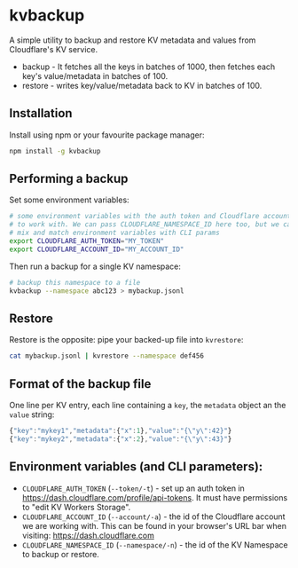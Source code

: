 # kvbackup

A simple utility to backup and restore KV metadata and values from Cloudflare's KV service.

- backup - It fetches all the keys in batches of 1000, then fetches each key's value/metadata in batches of 100.
- restore - writes key/value/metadata back to KV in batches of 100.

## Installation

Install using npm or your favourite package manager:

```sh
npm install -g kvbackup
```

## Performing a backup

Set some environment variables:

```sh
# some environment variables with the auth token and Cloudflare account id
# to work with. We can pass CLOUDFLARE_NAMESPACE_ID here too, but we can
# mix and match environment variables with CLI params
export CLOUDFLARE_AUTH_TOKEN="MY_TOKEN"
export CLOUDFLARE_ACCOUNT_ID="MY_ACCOUNT_ID"
```

Then run a backup for a single KV namespace:

```sh
# backup this namespace to a file
kvbackup --namespace abc123 > mybackup.jsonl
```

## Restore

Restore is the opposite: pipe your backed-up file into `kvrestore`:

```sh
cat mybackup.jsonl | kvrestore --namespace def456
```

## Format of the backup file

One line per KV entry, each line containing a `key`, the `metadata` object an the `value` string:

```js
{"key":"mykey1","metadata":{"x":1},"value":"{\"y\":42}"}
{"key":"mykey2","metadata":{"x":2},"value":"{\"y\":43}"}
```

## Environment variables (and CLI parameters):

- `CLOUDFLARE_AUTH_TOKEN` (`--token/-t`) - set up an auth token in https://dash.cloudflare.com/profile/api-tokens. It must have permissions to "edit KV Workers Storage".
- `CLOUDFLARE_ACCOUNT_ID` (`--account/-a`) - the id of the Cloudflare account we are working with. This can be found in your browser's URL bar when visiting: https://dash.cloudflare.com
- `CLOUDFLARE_NAMESPACE_ID` (`--namespace/-n`) - the id of the KV Namespace to backup or restore. 
